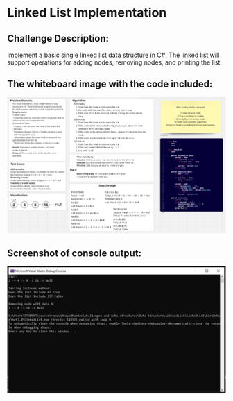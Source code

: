 # Linked List Implementation

## Challenge Description:
Implement a basic single linked list data structure in C#. The linked list will support operations for adding nodes, removing nodes, and printing the list.

## The whiteboard image with the code included:
![Whiteboard Image](Assets/Linked%20List%20Implementation.PNG)

## Screenshot of console output:
![Console Output](Assets/screenshot%20of%20console%20output.PNG)